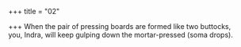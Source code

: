 +++
title = "02"

+++
 When the pair of pressing boards are formed like two buttocks,  
you, Indra, will keep gulping down the mortar-pressed (soma drops). 